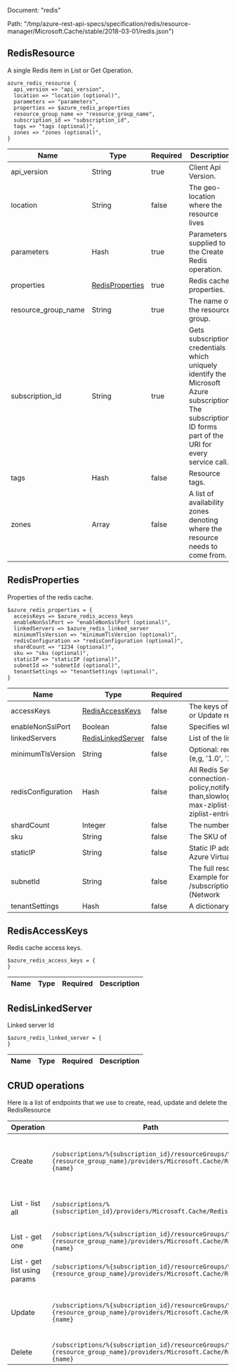 Document: "redis"


Path: "/tmp/azure-rest-api-specs/specification/redis/resource-manager/Microsoft.Cache/stable/2018-03-01/redis.json")

## RedisResource

A single Redis item in List or Get Operation.

```puppet
azure_redis_resource {
  api_version => "api_version",
  location => "location (optional)",
  parameters => "parameters",
  properties => $azure_redis_properties
  resource_group_name => "resource_group_name",
  subscription_id => "subscription_id",
  tags => "tags (optional)",
  zones => "zones (optional)",
}
```

| Name        | Type           | Required       | Description       |
| ------------- | ------------- | ------------- | ------------- |
|api_version | String | true | Client Api Version. |
|location | String | false | The geo-location where the resource lives |
|parameters | Hash | true | Parameters supplied to the Create Redis operation. |
|properties | [RedisProperties](#redisproperties) | true | Redis cache properties. |
|resource_group_name | String | true | The name of the resource group. |
|subscription_id | String | true | Gets subscription credentials which uniquely identify the Microsoft Azure subscription. The subscription ID forms part of the URI for every service call. |
|tags | Hash | false | Resource tags. |
|zones | Array | false | A list of availability zones denoting where the resource needs to come from. |
        
## RedisProperties

Properties of the redis cache.

```puppet
$azure_redis_properties = {
  accessKeys => $azure_redis_access_keys
  enableNonSslPort => "enableNonSslPort (optional)",
  linkedServers => $azure_redis_linked_server
  minimumTlsVersion => "minimumTlsVersion (optional)",
  redisConfiguration => "redisConfiguration (optional)",
  shardCount => "1234 (optional)",
  sku => "sku (optional)",
  staticIP => "staticIP (optional)",
  subnetId => "subnetId (optional)",
  tenantSettings => "tenantSettings (optional)",
}
```

| Name        | Type           | Required       | Description       |
| ------------- | ------------- | ------------- | ------------- |
|accessKeys | [RedisAccessKeys](#redisaccesskeys) | false | The keys of the Redis cache - not set if this object is not the response to Create or Update redis cache |
|enableNonSslPort | Boolean | false | Specifies whether the non-ssl Redis server port (6379) is enabled. |
|linkedServers | [RedisLinkedServer](#redislinkedserver) | false | List of the linked servers associated with the cache |
|minimumTlsVersion | String | false | Optional: requires clients to use a specified TLS version (or higher) to connect (e,g, '1.0', '1.1', '1.2') |
|redisConfiguration | Hash | false | All Redis Settings. Few possible keys: rdb-backup-enabled,rdb-storage-connection-string,rdb-backup-frequency,maxmemory-delta,maxmemory-policy,notify-keyspace-events,maxmemory-samples,slowlog-log-slower-than,slowlog-max-len,list-max-ziplist-entries,list-max-ziplist-value,hash-max-ziplist-entries,hash-max-ziplist-value,set-max-intset-entries,zset-max-ziplist-entries,zset-max-ziplist-value etc. |
|shardCount | Integer | false | The number of shards to be created on a Premium Cluster Cache. |
|sku | String | false | The SKU of the Redis cache to deploy. |
|staticIP | String | false | Static IP address. Required when deploying a Redis cache inside an existing Azure Virtual Network. |
|subnetId | String | false | The full resource ID of a subnet in a virtual network to deploy the Redis cache in. Example format: /subscriptions/{subscriptionId}/resourceGroups/{resourceGroupName}/Microsoft.{Network|ClassicNetwork}/VirtualNetworks/vnet1/subnets/subnet1 |
|tenantSettings | Hash | false | A dictionary of tenant settings |
        
## RedisAccessKeys

Redis cache access keys.

```puppet
$azure_redis_access_keys = {
}
```

| Name        | Type           | Required       | Description       |
| ------------- | ------------- | ------------- | ------------- |
        
## RedisLinkedServer

Linked server Id

```puppet
$azure_redis_linked_server = {
}
```

| Name        | Type           | Required       | Description       |
| ------------- | ------------- | ------------- | ------------- |



## CRUD operations

Here is a list of endpoints that we use to create, read, update and delete the RedisResource

| Operation | Path | Verb | Description | OperationID |
| ------------- | ------------- | ------------- | ------------- | ------------- |
|Create|`/subscriptions/%{subscription_id}/resourceGroups/%{resource_group_name}/providers/Microsoft.Cache/Redis/%{name}`|Put|Create or replace (overwrite/recreate, with potential downtime) an existing Redis cache.|Redis_Create|
|List - list all|`/subscriptions/%{subscription_id}/providers/Microsoft.Cache/Redis`|Get|Gets all Redis caches in the specified subscription.|Redis_List|
|List - get one|`/subscriptions/%{subscription_id}/resourceGroups/%{resource_group_name}/providers/Microsoft.Cache/Redis/%{name}`|Get|Gets a Redis cache (resource description).|Redis_Get|
|List - get list using params|`/subscriptions/%{subscription_id}/resourceGroups/%{resource_group_name}/providers/Microsoft.Cache/Redis`|Get|Lists all Redis caches in a resource group.|Redis_ListByResourceGroup|
|Update|`/subscriptions/%{subscription_id}/resourceGroups/%{resource_group_name}/providers/Microsoft.Cache/Redis/%{name}`|Put|Create or replace (overwrite/recreate, with potential downtime) an existing Redis cache.|Redis_Create|
|Delete|`/subscriptions/%{subscription_id}/resourceGroups/%{resource_group_name}/providers/Microsoft.Cache/Redis/%{name}`|Delete|Deletes a Redis cache.|Redis_Delete|
